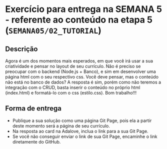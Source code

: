 # Exercício para entrega na SEMANA 5 - referente ao conteúdo na etapa 5 (`SEMANA05/02_TUTORIAL`)

## Descrição
Agora é um dos momentos mais esperados, em que você irá usar a sua criatividade e pensar no layout de seu currículo.
Não é preciso se preocupar com o backend (Node.js + Banco), e sim em desenvolver uma página html com o seu respectivo css.
Você deve pensar, mas o conteúdo não está no banco de dados? A resposta é sim, porém como não teremos a integração com o CRUD, basta inserir o conteúdo no próprio html (index.html) e formatá-lo com o css (estilo.css).
Bom trabalho!!!

## Forma de entrega
- Publique a sua solução como uma página Git Page, pois ela a partir deste momento será a página de seu currículo.
- Na resposta ao card na Adalove, inclua o link para a sua Git Page. 
- Se você não conseguir enviar o link de sua Git Page, encaminhe o link diretamente do GitHub.